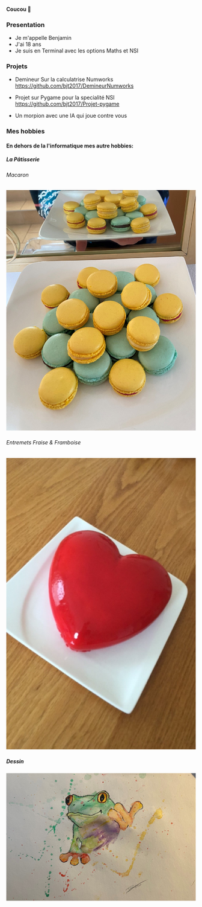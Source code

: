 #### Coucou 👋

### Presentation

- Je m'appelle Benjamin
- J'ai 18 ans
- Je suis en Terminal avec les options Maths et NSI 

### Projets

- Demineur Sur la calculatrise Numworks
  https://github.com/bjt2017/DemineurNumworks

- Projet sur Pygame pour la specialité NSI
  https://github.com/bjt2017/Projet-pygame

- Un morpion avec une IA qui joue contre vous

### Mes hobbies

#### En dehors de la l'informatique mes autre hobbies:

##### La Pâtisserie 

###### Macaron
![description image](macaron.png)

###### Entremets Fraise & Framboise
![description image](coeur.png)

##### Dessin

![description image](frog.png)




